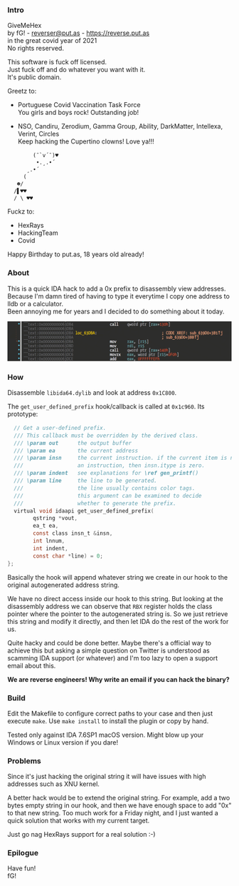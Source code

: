 ### Intro

 GiveMeHex  
 by fG! - reverser@put.as - https://reverse.put.as  
 in the great covid year of 2021  
 No rights reserved.  

 This software is fuck off licensed.  
 Just fuck off and do whatever you want with it.  
 It's public domain.  
 
 Greetz to:
 - Portuguese Covid Vaccination Task Force  
 You girls and boys rock! Outstanding job!

 - NSO, Candiru, Zerodium, Gamma Group, Ability, DarkMatter, Intellexa, Verint, Circles  
 Keep hacking the Cupertino clowns! Love ya!!!
```
        (¯`v´¯)♥
         •.¸.•´
      ¸.•´
     (
   ☻/
  /▌♥♥
  / \ ♥♥
``` 
 Fuckz to:
 - HexRays
 - HackingTeam
 - Covid
 
 Happy Birthday to put.as, 18 years old already!

### About

This is a quick IDA hack to add a 0x prefix to disassembly view addresses.  
Because I'm damn tired of having to type it everytime I copy one address to lldb or a calculator.  
Been annoying me for years and I decided to do something about it today.  

![screenshot](rsrc/screenshot.png)

### How

Disassemble `libida64.dylib` and look at address `0x1C800`.

The `get_user_defined_prefix` hook/callback is called at `0x1c960`. Its prototype:

```c
  // Get a user-defined prefix.
  /// This callback must be overridden by the derived class.
  /// \param out      the output buffer
  /// \param ea       the current address
  /// \param insn     the current instruction. if the current item is not
  ///                 an instruction, then insn.itype is zero.
  /// \param indent   see explanations for \ref gen_printf()
  /// \param line     the line to be generated.
  ///                 the line usually contains color tags.
  ///                 this argument can be examined to decide
  ///                 whether to generate the prefix.
  virtual void idaapi get_user_defined_prefix(
        qstring *vout,
        ea_t ea,
        const class insn_t &insn,
        int lnnum,
        int indent,
        const char *line) = 0;
};
```

Basically the hook will append whatever string we create in our hook to the original autogenerated address string.

We have no direct access inside our hook to this string. But looking at the disassembly address we can observe that `RBX` register holds the class pointer where the pointer to the autogenerated string is. So we just retrieve this string and modify it directly, and then let IDA do the rest of the work for us. 

Quite hacky and could be done better. Maybe there's a official way to achieve this but asking a simple question on Twitter is understood as scamming IDA support (or whatever) and I'm too lazy to open a support email about this.

**We are reverse engineers! Why write an email if you can hack the binary?**

### Build

Edit the Makefile to configure correct paths to your case and then just execute `make`. Use `make install` to install the plugin or copy by hand.

Tested only against IDA 7.6SP1 macOS version. Might blow up your Windows or Linux version if you dare!

### Problems

Since it's just hacking the original string it will have issues with high addresses such as XNU kernel.

A better hack would be to extend the original string. For example, add a two bytes empty string in our hook, and then we have enough space to add "0x" to that new string. Too much work for a Friday night, and I just wanted a quick solution that works with my current target.

Just go nag HexRays support for a real solution :-)

### Epilogue

Have fun!  
fG!
